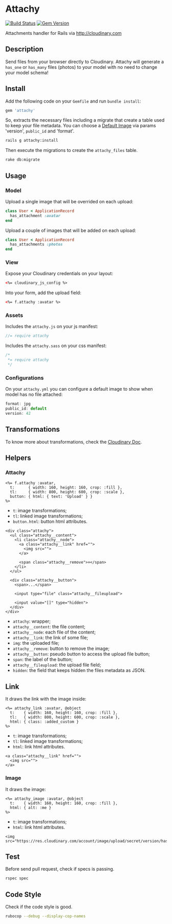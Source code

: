 # Attachy

[![Build Status](https://travis-ci.org/wbotelhos/attachy.svg)](https://travis-ci.org/wbotelhos/attachy)
[![Gem Version](https://badge.fury.io/rb/attachy.svg)](https://badge.fury.io/rb/attachy)

Attachments handler for Rails via http://cloudinary.com

## Description

Send files from your browser directly to Cloudinary.
Attachy will generate a `has_one` or `has_many` files (photos) to your model
with no need to change your model schema!

## Install

Add the following code on your `Gemfile` and run `bundle install`:

```ruby
gem 'attachy'
```

So, extracts the necessary files including a migrate that create a table used
to keep your file metadata. You can choose a [Default Image](#default-image) via params 'version', `public_id` and 'format'.

```bash
rails g attachy:install
```

Then execute the migrations to create the `attachy_files` table.

```bash
rake db:migrate
```

## Usage

### Model

Upload a single image that will be overrided on each upload:

```ruby
class User < ApplicationRecord
  has_attachment :avatar
end
```

Upload a couple of images that will be added on each upload:

```ruby
class User < ApplicationRecord
  has_attachments :photos
end
```

### View

Expose your Cloudinary credentials on your layout:

```html
<%= cloudinary_js_config %>
```

Into your form, add the upload field:

```html
<%= f.attachy :avatar %>
```

### Assets

Includes the `attachy.js` on your js manifest:

```js
//= require attachy
```

Includes the `attachy.sass` on your css manifest:

```js
/*
 *= require attachy
 */
```

### <a name="default-image"></a> Configurations

On your `attachy.yml` you can configure a default image to show when model has no file attached:

```js
format: jpg
public_id: default
version: 42
```

## Transformations

To know more about transformations, check the [Cloudinary Doc](http://cloudinary.com/documentation/image_transformations).

## Helpers

### Attachy

```
<%= f.attachy :avatar,
  t:      { width: 160, height: 160, crop: :fill },
  tl:     { width: 800, height: 600, crop: :scale },
  button: { html: { text: 'Upload' } }
%>
```

+ `t`: image transformations;
+ `tl`: linked image transformations;
+ `button.html`: button html attributes.

```
<div class="attachy">
  <ul class="attachy__content">
    <li class="attachy__node">
      <a class="attachy__link" href="">
        <img src="">
      </a>

      <span class="attachy__remove">×</span>
    </li>
  </ul>

  <div class="attachy__button">
    <span>...</span>

    <input type="file" class="attachy__fileupload">

    <input value="[]" type="hidden">
  </div>
</div>
```

+ `attachy`: wrapper;
+ `attachy__content`: the file content;
+ `attachy__node`: each file of the content;
+ `attachy__link`: the link of some file;
+ `img`: the uploaded file;
+ `attachy__remove`: button to remove the image;
+ `attachy__button`: pseudo button to access the upload file button;
+ `span`: the label of the button;
+ `attachy__fileupload`: the upload file field;
+ `hidden`: the field that keeps hidden the files metadata as JSON.

## Link

It draws the link with the image inside:

```
<%= attachy_link :avatar, @object
  t:    { width: 160, height: 160, crop: :fill },
  tl:   { width: 800, height: 600, crop: :scale },
  html: { class: :added_custom }
%>
```

+ `t`: image transformations;
+ `tl`: linked image transformations;
+ `html`: link html attributes.

```
<a class="attachy__link" href="">
  <img src="">
</a>
```

### Image

It draws the image:

```
<%= attachy_image :avatar, @object
  t:    { width: 160, height: 160, crop: :fill },
  html: { alt: :me }
%>
```

+ `t`: image transformations;
+ `html`: link html attributes.

```
<img src="https://res.cloudinary.com/account/image/upload/secret/version/hash.format">
```

## Test

Before send pull request, check if specs is passing.

```bash
rspec spec
```

## Code Style

Check if the code style is good.

```bash
rubocop --debug --display-cop-names
```
